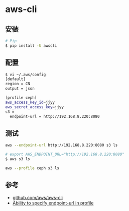 # aws-cli

## 安装

```bash
# Pip
$ pip install -U awscli
```

## 配置

```bash
$ vi ~/.aws/config
[default]
region = CN
output = json

[profile ceph]
aws_access_key_id=jjyy
aws_secret_access_key=jjyy
s3 =
  endpoint-url = http://192.168.8.220:8080
```

## 测试

```bash
aws --endpoint-url http://192.168.8.220:8080 s3 ls

# export AWS_ENDPOINT_URL="http://192.168.8.220:8080"
$ aws s3 ls
```

```bash
aws --profile ceph s3 ls
```

## 参考

* [github.com/aws/aws-cli](https://github.com/aws/aws-cli)
* [Ability to specify endpoint-url in profile](https://github.com/aws/aws-cli/issues/1270)